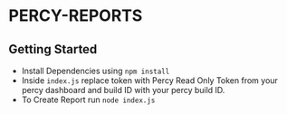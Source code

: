 # PERCY-REPORTS 

## Getting Started

- Install Dependencies using
``` npm install ```
- Inside ```index.js``` replace token with Percy Read Only Token from your percy dashboard and build ID with your percy build ID.
- To Create Report run ```node index.js```
